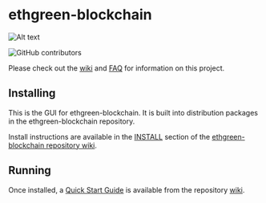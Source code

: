 # ethgreen-blockchain
![Alt text](https://www.ethgreen.com/images/ethgreen_logo.svg)

![GitHub contributors](https://img.shields.io/github/contributors/ethgreen/ethgreen-blockchain?logo=GitHub)

Please check out the [wiki](https://github.com/ethgreen/ethgreen-blockchain/wiki)
and [FAQ](https://github.com/ethgreen/ethgreen-blockchain/wiki/FAQ) for
information on this project.

## Installing

This is the GUI for ethgreen-blockchain. It is built into distribution packages in the ethgreen-blockchain repository.

Install instructions are available in the
[INSTALL](https://github.com/ethgreen/ethgreen-blockchain/wiki/INSTALL)
section of the
[ethgreen-blockchain repository wiki](https://github.com/ethgreen/ethgreen-blockchain/wiki).

## Running

Once installed, a
[Quick Start Guide](https://github.com/ethgreen/ethgreen-blockchain/wiki/Quick-Start-Guide)
is available from the repository
[wiki](https://github.com/ethgreen/ethgreen-blockchain/wiki).

